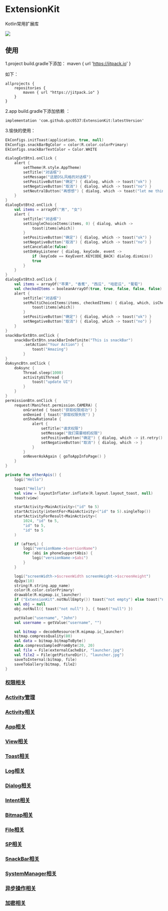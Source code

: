 # ExtensionKit
Kotlin常用扩展库

[![](https://jitpack.io/v/qzc0537/ExtensionKit.svg)](https://jitpack.io/#qzc0537/ExtensionKit)


使用
--
1.project build.gradle下添加：
maven { url 'https://jitpack.io' }

如下：

```
allprojects {
    repositories {
        maven { url "https://jitpack.io" }
    }
}
```

2.app build.gradle下添加依赖 ：

```
implementation 'com.github.qzc0537:ExtensionKit:latestVersion'
```

3.愉快的使用：
```kotlin
EkConfigs.initToast(application, true, null)
EkConfigs.snackBarBgColor = color(R.color.colorPrimary)
EkConfigs.snackBarTextColor = Color.WHITE

dialogExtBtn1.onClick {
    alert {
        setTheme(R.style.AppTheme)
        setTitle("对话框")
        setMessage("这是DSL风格的对话框")
        setPositiveButton("确定") { dialog, which -> toast("ok") }
        setNegativeButton("取消") { dialog, which -> toast("no") }
        setNeutralButton("再想想") { dialog, which -> toast("let me think") }
    }
}
dialogExtBtn2.onClick {
    val items = arrayOf("男", "女")
    alert {
        setTitle("对话框")
        setSingleChoiceItems(items, 0) { dialog, which ->
            toast(items[which])
        }
        setPositiveButton("确定") { dialog, which -> toast("ok") }
        setNegativeButton("取消") { dialog, which -> toast("no") }
        setCancelable(false)
        setOnKeyListener { dialog, keyCode, event ->
            if (keyCode == KeyEvent.KEYCODE_BACK) dialog.dismiss()
            true
        }
    }
}
dialogExtBtn3.onClick {
    val items = arrayOf("苹果", "香蕉", "西瓜", "哈密瓜", "葡萄")
    val checkedItems = booleanArrayOf(true, true, false, false, false)
    alert {
        setTitle("对话框")
        setMultiChoiceItems(items, checkedItems) { dialog, which, isChecked ->
            toast(items[which])
        }
        setPositiveButton("确定") { dialog, which -> toast("ok") }
        setNegativeButton("取消") { dialog, which -> toast("no") }
    }
}
snackBarExtBtn.onClick {
    snackBarExtBtn.snackBarIndefinite("This is snackBar")
        .setAction("Your Action") {
            toast("Amazing")
        }
}
doAsyncBtn.onClick {
    doAsync {
        Thread.sleep(1000)
        activityUiThread {
            toast("update UI")
        }
    }
}
permissionBtn.onClick {
    request(Manifest.permission.CAMERA) {
        onGranted { toast("获取权限成功") }
        onDenied { toast("获取权限失败") }
        onShowRationale {
            alert {
                setTitle("请求权限")
                setMessage("我们需要相机权限")
                setPositiveButton("确定") { dialog, which -> it.retry() }
                setNegativeButton("取消") { dialog, which -> }
            }
        }
        onNeverAskAgain { goToAppInfoPage() }
    }
}

private fun otherApis() {
    logi("Hello")

    toast("Hello")
    val view = layoutInflater.inflate(R.layout.layout_toast, null)
    toast(view)

    startActivity<MainActivity>("id" to 5)
    startActivity(intentFor<MainActivity>("id" to 5).singleTop())
    startActivityForResult<MainActivity>(
        1024, "id" to 5,
        "id" to 5,
        "id" to 5
    )

    if (afterL) {
        logi("versionName->$versionName")
        for (abi in phoneSupportAbis) {
            logi("versionName->$abi")
        }
    }

    logi("screenWidth->$screenWidth screenHeight->$screenHeight")
    dp2px(10)
    string(R.string.app_name)
    color(R.color.colorPrimary)
    drawable(R.mipmap.ic_launcher)
    if ("ExtensionKit".notNullEmpty()) toast("not empty") else toast("null or empty")
    val obj = null
    obj.notNull({ toast("not null") }, { toast("null") })

    putValue("username", "John")
    val username = getValue("username", "")

    val bitmap = decodeResource(R.mipmap.ic_launcher)
    bitmap.compressQuality(80)
    val data = bitmap.bitmapToByte()
    data.compressSampledFromByte(20, 20)
    val file = File(externalCacheDir, "launcher.jpg")
    val file2 = File(getPictureDir(), "launcher.jpg")
    saveToInternal(bitmap, file)
    saveToGallery(bitmap, file2)
}
```

### [权限相关](https://github.com/qzc0537/ExtensionKit/blob/master/extensionkit/src/main/java/com/qzc/extensionkit/permission/PermissionExt.kt)

### [Activity管理](https://github.com/qzc0537/ExtensionKit/blob/master/extensionkit/src/main/java/com/qzc/extensionkit/lifecycle/ActivityManager)

### [Activity相关](https://github.com/qzc0537/ExtensionKit/blob/master/extensionkit/src/main/java/com/qzc/extensionkit/ext/ActivityExt.kt)

### [App相关](https://github.com/qzc0537/ExtensionKit/blob/master/extensionkit/src/main/java/com/qzc/extensionkit/ext/AppExt.kt)

### [View相关](https://github.com/qzc0537/ExtensionKit/blob/master/extensionkit/src/main/java/com/qzc/extensionkit/ext/ViewExt.kt)

### [Toast相关](https://github.com/qzc0537/ExtensionKit/blob/master/extensionkit/src/main/java/com/qzc/extensionkit/ext/ToastExt.kt)

### [Log相关](https://github.com/qzc0537/ExtensionKit/blob/master/extensionkit/src/main/java/com/qzc/extensionkit/ext/LogExt.kt)

### [Dialog相关](https://github.com/qzc0537/ExtensionKit/blob/master/extensionkit/src/main/java/com/qzc/extensionkit/ext/DialogExt.kt)

### [Intent相关](https://github.com/qzc0537/ExtensionKit/blob/master/extensionkit/src/main/java/com/qzc/extensionkit/ext/IntentExt.kt)

### [Bitmap相关](https://github.com/qzc0537/ExtensionKit/blob/master/extensionkit/src/main/java/com/qzc/extensionkit/ext/BitmapExt.kt)

### [File相关](https://github.com/qzc0537/ExtensionKit/blob/master/extensionkit/src/main/java/com/qzc/extensionkit/ext/FileExt.kt)

### [SP相关](https://github.com/qzc0537/ExtensionKit/blob/master/extensionkit/src/main/java/com/qzc/extensionkit/ext/SharedPreferencesExt.kt)

### [SnackBar相关](https://github.com/qzc0537/ExtensionKit/blob/master/extensionkit/src/main/java/com/qzc/extensionkit/ext/SnackBarExt.kt)

### [SystemManager相关](https://github.com/qzc0537/ExtensionKit/blob/master/extensionkit/src/main/java/com/qzc/extensionkit/ext/SystemServiceExt.kt)

### [异步操作相关](https://github.com/qzc0537/ExtensionKit/blob/master/extensionkit/src/main/java/com/qzc/extensionkit/ext/AsyncExt.kt)

### [加密相关](https://github.com/qzc0537/ExtensionKit/blob/master/extensionkit/src/main/java/com/qzc/extensionkit/ext/AesExt.kt)
